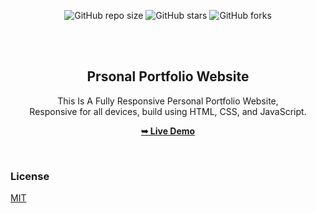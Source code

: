 <div align="center">
  
  ![GitHub repo size](https://img.shields.io/github/repo-size/U7P4L-IN/my-portfolio)
  ![GitHub stars](https://img.shields.io/github/stars/U7P4L-IN/my-portfolio?style=social)
  ![GitHub forks](https://img.shields.io/github/forks/U7P4L-IN/my-portfolio?style=social)
 
  <br />
  <br />

  <h2 align="center">Prsonal Portfolio Website</h2>

  This Is A Fully Responsive Personal Portfolio Website,<br />Responsive for all devices, build using HTML, CSS, and JavaScript.

  <a href="https://u7p4l-in.github.io/my-portfolio/"><strong>➥ Live Demo</strong></a>

</div>

<br />

### License

[MIT](https://choosealicense.com/licenses/mit/)
